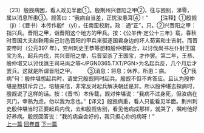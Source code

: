 （23）殷觊病困，看人政见半面①。殷荆州兴晋阳之甲②，往与觊别，涕零，属以消息所患③。觊答曰：“我病自当差，正忧汝患耳④！”
　　【注释】①殷觊（jì）：《晋书）本传作殷f （yī），任南蛮校尉。政：通“正”，只。②兴晋阳之甲：指兴兵。晋阳之甲，诣晋阳这个地方的甲兵。按：《公羊传·定公十三年》载，春秋时晋国大夫赵鞅用自己封邑晋阳的甲兵来驱逐国君身边的坏人荀寅和士吉射。而晋安帝时（公元397 年），兖州刺史王恭等想和殷仲堪联合，以讨伐尚书左仆射王国宝为名，起兵内伐，共兴晋阳之举，后晋室杀了王国宝，才作罢。第二年，王恭、殷仲堪又以讨伐谯王司马尚之等</PGN0365.TXT/PGN>为名起兵反，几个月后才罢兵。这就是所谓晋阳之甲。
　　③消息：将息；休养。所患：病。
　　④“我病”句：殷仲堪想起兵时，请堂兄殷觊同时起兵。殷觊不但不肯答应。且认为殷仲堪是想排斥异己，培植亲信，非常反对起兵解决朝廷是非。所以殷仲堪去探病时，殷觊说了这样的话。按：《晋书）本传载，觊对仲堪说：“我病不过身死，但汝病在灭门，幸熟为虑，勿以我为念也。”【译文】殷觊病重，看人只能看见半面。荆州刺史殷仲堪当时正要起兵内伐，去和殷觊告别，看见他病成那样，就哭了，嘱咐他好好养病。殷觊回答说：“我的病自会好的，我只担心你的病呀！”
<br>[上一篇](10_22) [回卷首](10_00) [下一篇](10_24)
